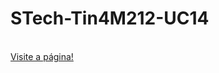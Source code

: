 # STech-Tin4M212-UC14
<br>
<a href="https://jbferraz.github.io/STech-Tin4M212-UC14/" 
   target="_blank">
  Visite a página!
</a>
